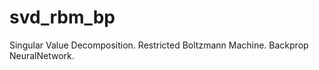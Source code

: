 svd_rbm_bp
=========================
Singular Value Decomposition. Restricted Boltzmann Machine. Backprop NeuralNetwork.

